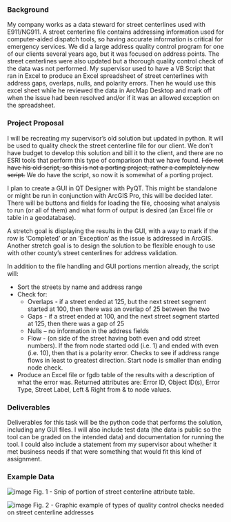 ### Background
My company works as a data steward for street centerlines used with E911/NG911. A street centerline file contains addressing information used for computer-aided dispatch tools, so having accurate information is critical for emergency services. We did a large address quality control program for one of our clients several years ago, but it was focused on address points. The street centerlines were also updated but a thorough quality control check of the data was not performed.
My supervisor used to have a VB Script that ran in Excel to produce an Excel spreadsheet of street centerlines with address gaps, overlaps, nulls, and polarity errors. Then he would use this excel sheet while he reviewed the data in ArcMap Desktop and mark off when the issue had been resolved and/or if it was an allowed exception on the spreadsheet.
### Project Proposal
I will be recreating my supervisor’s old solution but updated in python. It will be used to quality check the street centerline file for our client. We don’t have budget to develop this solution and bill it to the client, and there are no ESRI tools that perform this type of comparison that we have found. ~~I do not have his old script, so this is not a porting project, rather a completely new script.~~ We do have the script, so now it is somewhat of a porting project.

I plan to create a GUI in QT Designer with PyQT. This might be standalone or might be run in conjunction with ArcGIS Pro, this will be decided later. 
There will be buttons and fields for loading the file, choosing what analysis to run (or all of them) and what form of output is desired (an Excel file or table in a geodatabase). 

A stretch goal is displaying the results in the GUI, with a way to mark if the row is ‘Completed’ or an ‘Exception’ as the issue is addressed in ArcGIS. Another stretch goal is to design the solution to be flexible enough to use with other county’s street centerlines for address validation.

In addition to the file handling and GUI portions mention already, the script will:
-	Sort the streets by name and address range
-	Check for:
    -	 Overlaps - if a street ended at 125, but the next street segment started at 100, then there was an overlap of 25 between the two
    -	 Gaps - if a street ended at 100, and the next street segment started at 125, then there was a gap of 25
    -	 Nulls – no information in the address fields
    -	 Flow  -  (on side of the street having both even and odd street numbers). If the from node started odd (i.e. 1) and ended with even (i.e. 10), then that is a polarity error. Checks to see if address range flows in least to greatest direction. Start node is smaller than ending node check.
-	Produce an Excel file or fgdb table of the results with a description of what the error was. Returned attributes are: Error ID, Object ID(s), Error Type, Street Label, Left & Right from & to node values.
### Deliverables
Deliverables for this task will be the python code that performs the solution, including any GUI files. I will also include test data (the data is public so the tool can be graded on the intended data) and documentation for running the tool. I could also include a statement from my supervisor about whether it met business needs if that were something that would fit this kind of assignment.

### Example Data
![image](https://github.com/aer-88/Reid_489_FinalProject/assets/154938117/117a8610-20ba-4ae4-b9da-6436ddf93951)
Fig. 1 - Snip of portion of street centerline attribute table.

![image](https://github.com/aer-88/Reid_489_FinalProject/assets/154938117/cdedc629-c85d-4938-ae6f-d8c2a26dfe82)
Fig. 2 - Graphic example of types of quality control checks needed on street centerline addresses

